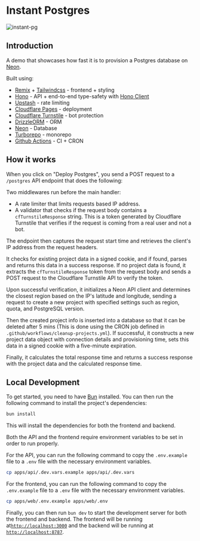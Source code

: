 # Instant Postgres

![instant-pg](https://github.com/neondatabase/instant-postgres/assets/27310414/892863df-4099-493f-a5cb-2901552f4c99)


## Introduction

A demo that showcases how fast it is to provision a Postgres database on [Neon](https://neon.tech?ref=instant-postgres).

Built using:

- [Remix](https://remix.run) + [Tailwindcss](https://tailwindcss.com) - frontend + styling
- [Hono](https://hono.dev) - API + end-to-end type-safety with [Hono Client](https://hono.dev/guides/rpc#client)
- [Upstash](https://upstash.com) - rate limiting
- [Cloudflare Pages](https://pages.dev) - deployment
- [Cloudflare Turnstile](https://www.cloudflare.com/products/turnstile/) - bot protection
- [DrizzleORM](https://drizzle.team) - ORM
- [Neon](https://neon.tech/?ref=instant-postgres) - Database
- [Turborepo](https://turbo.build) - monorepo
- [Github Actions](https://github.com/actions) - CI + CRON


## How it works

When you click on "Deploy Postgres", you send a POST request to a `/postgres` API endpoint that does the following:

Two middlewares run before the main handler:
   - A rate limiter that limits requests based IP address.
   - A validator that checks if the request body contains a `cfTurnstileResponse` string. This is a token generated by Cloudflare Turnstile that verifies if the request is coming from a real user and not a bot.

The endpoint then captures the request start time and retrieves the client's IP address from the request headers. 

It checks for existing project data in a signed cookie, and if found, parses and returns this data in a success response. If no project data is found, it extracts the `cfTurnstileResponse` token from the request body and sends a POST request to the Cloudflare Turnstile API to verify the token. 

Upon successful verification, it initializes a Neon API client and determines the closest region based on the IP's latitude and longitude, sending a request to create a new project with specified settings such as region, quota, and PostgreSQL version. 

Then the created project info is inserted into a database so that it can be deleted after 5 mins (This is done using the CRON job defined in `.github/workflows/cleanup-projects.yml`). If successful, it constructs a new project data object with connection details and provisioning time, sets this data in a signed cookie with a five-minute expiration. 

Finally, it calculates the total response time and returns a success response with the project data and the calculated response time.

## Local Development

To get started, you need to have [Bun](https://bun.sh) installed. You can then run the following command to install the project's dependencies:

```bash
bun install
```

This will install the dependencies for both the frontend and backend.


Both the API and the frontend require environment variables to be set in order to run properly.

For the API, you can run the following command to copy the `.env.example` file to a `.env` file with the necessary environment variables.

```bash
cp apps/api/.dev.vars.example apps/api/.dev.vars
```

For the frontend, you can run the following command to copy the `.env.example` file to a `.env` file with the necessary environment variables.

```bash
cp apps/web/.env.example apps/web/.env
```

Finally, you can then run `bun dev` to start the development server for both the frontend and backend. The frontend will be running at[`http://localhost:3000`](http://localhost:3000) and the backend will be running at [`http://localhost:8787`](http://localhost:8787).


